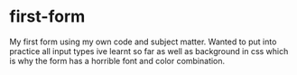 # first-form
My first form using my own code and subject matter.
Wanted to put into practice all input types ive learnt so far as well as background in css which is why the form has a horrible font and color combination.